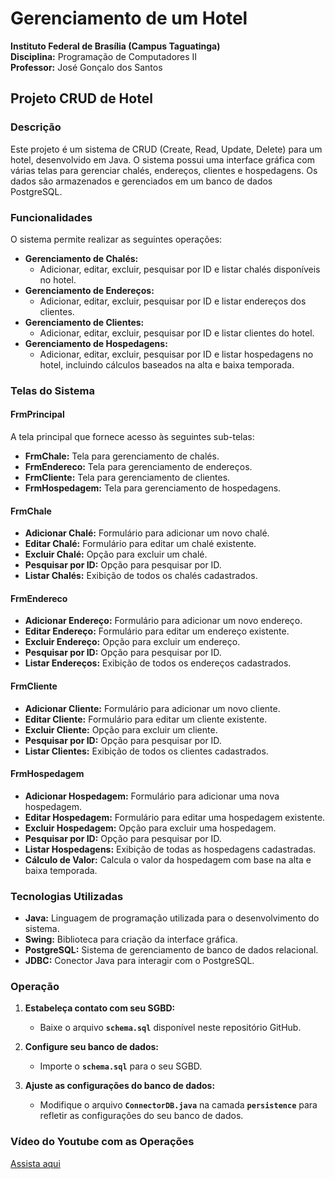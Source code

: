 # Gerenciamento de um Hotel
**Instituto Federal de Brasília (Campus Taguatinga)**  
**Disciplina:** Programação de Computadores II  
**Professor:** José Gonçalo dos Santos  

## Projeto CRUD de Hotel

### Descrição

Este projeto é um sistema de CRUD (Create, Read, Update, Delete) para um hotel, desenvolvido em Java. O sistema possui uma interface gráfica com várias telas para gerenciar chalés, endereços, clientes e hospedagens. Os dados são armazenados e gerenciados em um banco de dados PostgreSQL.

### Funcionalidades

O sistema permite realizar as seguintes operações:

- **Gerenciamento de Chalés:** 
  - Adicionar, editar, excluir, pesquisar por ID e listar chalés disponíveis no hotel.
- **Gerenciamento de Endereços:** 
  - Adicionar, editar, excluir, pesquisar por ID e listar endereços dos clientes.
- **Gerenciamento de Clientes:** 
  - Adicionar, editar, excluir, pesquisar por ID e listar clientes do hotel.
- **Gerenciamento de Hospedagens:** 
  - Adicionar, editar, excluir, pesquisar por ID e listar hospedagens no hotel, incluindo cálculos baseados na alta e baixa temporada.

### Telas do Sistema

#### FrmPrincipal

A tela principal que fornece acesso às seguintes sub-telas:
- **FrmChale:** Tela para gerenciamento de chalés.
- **FrmEndereco:** Tela para gerenciamento de endereços.
- **FrmCliente:** Tela para gerenciamento de clientes.
- **FrmHospedagem:** Tela para gerenciamento de hospedagens.

#### FrmChale

- **Adicionar Chalé:** Formulário para adicionar um novo chalé.
- **Editar Chalé:** Formulário para editar um chalé existente.
- **Excluir Chalé:** Opção para excluir um chalé.
- **Pesquisar por ID:** Opção para pesquisar por ID.
- **Listar Chalés:** Exibição de todos os chalés cadastrados.

#### FrmEndereco

- **Adicionar Endereço:** Formulário para adicionar um novo endereço.
- **Editar Endereço:** Formulário para editar um endereço existente.
- **Excluir Endereço:** Opção para excluir um endereço.
- **Pesquisar por ID:** Opção para pesquisar por ID.
- **Listar Endereços:** Exibição de todos os endereços cadastrados.

#### FrmCliente

- **Adicionar Cliente:** Formulário para adicionar um novo cliente.
- **Editar Cliente:** Formulário para editar um cliente existente.
- **Excluir Cliente:** Opção para excluir um cliente.
- **Pesquisar por ID:** Opção para pesquisar por ID.
- **Listar Clientes:** Exibição de todos os clientes cadastrados.

#### FrmHospedagem

- **Adicionar Hospedagem:** Formulário para adicionar uma nova hospedagem.
- **Editar Hospedagem:** Formulário para editar uma hospedagem existente.
- **Excluir Hospedagem:** Opção para excluir uma hospedagem.
- **Pesquisar por ID:** Opção para pesquisar por ID.
- **Listar Hospedagens:** Exibição de todas as hospedagens cadastradas.
- **Cálculo de Valor:** Calcula o valor da hospedagem com base na alta e baixa temporada.

### Tecnologias Utilizadas

- **Java:** Linguagem de programação utilizada para o desenvolvimento do sistema.
- **Swing:** Biblioteca para criação da interface gráfica.
- **PostgreSQL:** Sistema de gerenciamento de banco de dados relacional.
- **JDBC:** Conector Java para interagir com o PostgreSQL.

### Operação

1. **Estabeleça contato com seu SGBD:**
   - Baixe o arquivo **`schema.sql`** disponível neste repositório GitHub.

2. **Configure seu banco de dados:**
   - Importe o **`schema.sql`** para o seu SGBD.

3. **Ajuste as configurações do banco de dados:**
   - Modifique o arquivo **`ConnectorDB.java`** na camada **`persistence`** para refletir as configurações do seu banco de dados.

### Vídeo do Youtube com as Operações

[Assista aqui](https://youtu.be/ZmsVB-KlvnE)
